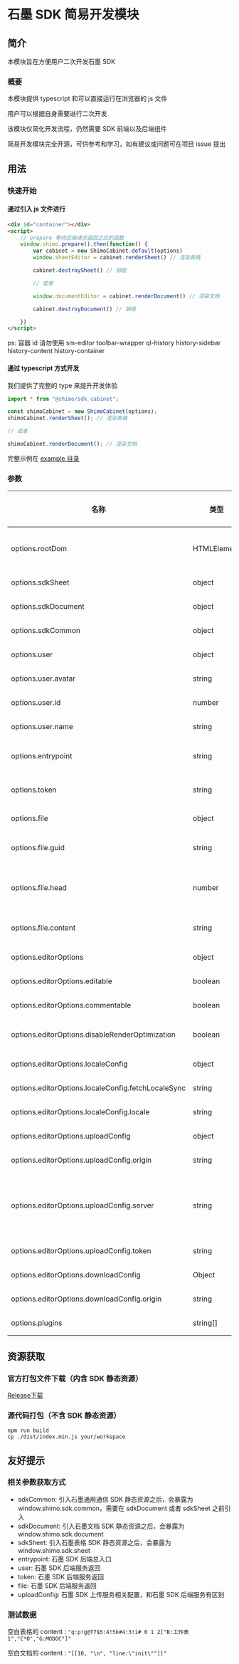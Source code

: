 # 石墨 SDK 简易开发模块 


## 简介
本模块旨在方便用户二次开发石墨 SDK

### 概要
本模块提供 typescript 和可以直接运行在浏览器的 js 文件

用户可以根据自身需要进行二次开发

该模块仅简化开发流程，仍然需要 SDK 前端以及后端组件

简易开发模块完全开源，可供参考和学习，如有建议或问题可在项目 issue 提出

## 用法

### 快速开始

#### 通过引入 js 文件进行
```html
<div id="container"></div>
<script>
    // prepare 等待后端请求返回之后的函数
    window.shimo.prepare().then(function() {
        var cabinet = new ShimoCabinet.default(options)
        window.sheetEditor = cabinet.renderSheet() // 渲染表格

        cabinet.destroySheet() // 销毁

        // 或者

        window.documentEditor = cabinet.renderDocument() // 渲染文档

        cabinet.destroyDocument() // 销毁

    })
</script>
```

ps: 容器 id 请勿使用 sm-editor toolbar-wrapper ql-history history-sidebar history-content history-container

#### 通过 typescript 方式开发
我们提供了完整的 type 来提升开发体验

```js
import * from "@shimo/sdk_cabinet";

const shimoCabinet = new ShimoCabinet(options);
shimoCabinet.renderSheet(); // 渲染表格

// 或者

shimoCabinet.renderDocument(); // 渲染文档
```

完整示例在 [example 目录 ](https://github.com/shimohq/sdk-cabinet/tree/develop/example)

### **参数**

| 名称               | 类型      | 默认值  | 描述             |
| ------------------ | --------- | ------- | ---------------- |
| options.rootDom | HTMLElement | 必选 | 石墨表格渲染所需的根 DOM |
| options.sdkSheet | object | 无 | 石墨表格 SDK 组件 |
| options.sdkDocument | object | 无 | 石墨文档 SDK 组件 |
| options.sdkCommon | object | 必选 | 石墨公共通信组件 |
| options.user | object | 必选 | 用户信息 |
| options.user.avatar | string | 必选 | 用户头像地址 |
| options.user.id | number | 必选 | 用户 ID |
| options.user.name | string | 必选 | 用户名 |
| options.entrypoint | string | 必选 | 石墨 SDK 后端入口地址 |
| options.token | string | 必选 | 石墨 SDK 后端鉴权 token |
| options.file | object | 必选 | 文件信息 |
| options.file.guid | string | 必选 | 石墨文件系统唯一标识信息 |
| options.file.head | number | 必选 | 石墨文件系统文件当前版本信息 |
| options.file.content | string | 必选 | 石墨文件系统文件内容 |
| options.editorOptions | object | 必选 | 编辑器基本配置 |
| options.editorOptions.editable | boolean | true | 设置是否可以编辑 |
| options.editorOptions.commentable | boolean | true | 设置是否可以评论 |
| options.editorOptions.disableRenderOptimization | boolean | true | 设置是否禁用表格渲染优化 |
| options.editorOptions.localeConfig | object | 可选 | 国际化相关 |
| options.editorOptions.localeConfig.fetchLocaleSync | string | 必选 | 获取翻译的路径 |
| options.editorOptions.localeConfig.locale | string | zh-CN | 设置当前语言 |
| options.editorOptions.uploadConfig | object | 可选 | 上传配置 |
| options.editorOptions.uploadConfig.origin | string | 必选 | 上传服务的地址 |
| options.editorOptions.uploadConfig.server |	string | 必选 |	存储服务类型, 公有云：'oss', 私有云：'aws' |
| options.editorOptions.uploadConfig.token | string	| 必选	| 上传服务鉴权秘钥 |
| options.editorOptions.downloadConfig | Object |	可选 |	下载图片配置 |
| options.editorOptions.downloadConfig.origin | string | 必选 | 下载服务的地址 |
| options.plugins | string[] | [] | 开启插件列表 |

## 资源获取

### 官方打包文件下载（内含 SDK 静态资源）
[Release下载](https://github.com/shimohq/sdk-cabinet/releases/latest)

### 源代码打包（不含 SDK 静态资源）
```shell
npm run build
cp ./dist/index.min.js your/workspace
```

## 友好提示

### 相关参数获取方式
 * sdkCommon: 引入石墨通用通信 SDK 静态资源之后，会暴露为 window.shimo.sdk.common，需要在 sdkDocument 或者 sdkSheet 之前引入
 * sdkDocument: 引入石墨文档 SDK 静态资源之后，会暴露为 window.shimo.sdk.document
 * sdkSheet: 引入石墨表格 SDK 静态资源之后，会暴露为 window.shimo.sdk.sheet
 * entrypoint: 石墨 SDK 后端总入口
 * user: 石墨 SDK 后端服务返回
 * token: 石墨 SDK 后端服务返回
 * file: 石墨 SDK 后端服务返回
 * uploadConfig: 石墨 SDK 上传服务相关配置，和石墨 SDK 后端服务有区别


 ### 测试数据
 空白表格的 content :
 ```"q:p!g@T7$5:4!5k#4:3!i# 0 1 2["B:工作表1","C*0","G:MODOC"]"```

 空白文档的 content :
 ```"[[10, "\n", "line:\"init\""]]"```